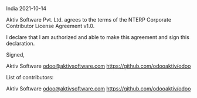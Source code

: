 India 2021-10-14

Aktiv Software Pvt. Ltd. agrees to the terms of the NTERP Corporate Contributor License Agreement v1.0.

I declare that I am authorized and able to make this agreement and sign this declaration.

Signed,

Aktiv Software odoo@aktivsoftware.com https://github.com/odooaktiv/odoo

List of contributors:

Aktiv Software odoo@aktivsoftware.com https://github.com/odooaktiv/odoo
